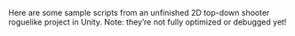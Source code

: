 Here are some sample scripts from an unfinished 2D top-down shooter roguelike project in Unity. Note: they’re not fully optimized or debugged yet!
